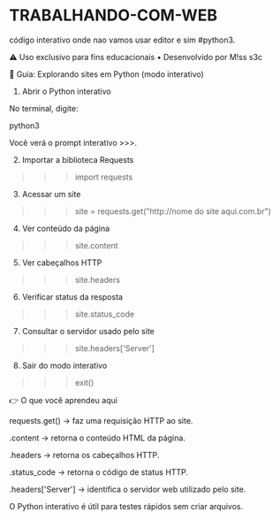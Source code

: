 # TRABALHANDO-COM-WEB
código interativo onde nao vamos usar editor  e sim #python3.

⚠️ Uso exclusivo para fins educacionais • Desenvolvido por M!ss s3c

📝 Guia: Explorando sites em Python (modo interativo)

1. Abrir o Python interativo

No terminal, digite:

python3


Você verá o prompt interativo >>>.

2. Importar a biblioteca Requests
>>> import requests

3. Acessar um site
>>> site = requests.get("http://nome do site aqui.com.br")

4. Ver conteúdo da página
>>> site.content

5. Ver cabeçalhos HTTP
>>> site.headers

6. Verificar status da resposta
>>> site.status_code

7. Consultar o servidor usado pelo site
>>> site.headers['Server']

8. Sair do modo interativo
>>> exit()

👉 O que você aprendeu aqui

requests.get() → faz uma requisição HTTP ao site.

.content → retorna o conteúdo HTML da página.

.headers → retorna os cabeçalhos HTTP.

.status_code → retorna o código de status HTTP.

.headers['Server'] → identifica o servidor web utilizado pelo site.

O Python interativo é útil para testes rápidos sem criar arquivos.

